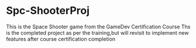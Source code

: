 # Spc-ShooterProj
This is the Space Shooter game from the GameDev Certification Course
Ths is the completed project as per the training,but will revisit to implement new features after course certification completion
